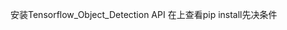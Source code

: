 安装Tensorflow_Object_Detection API
在[](https://github.com/tensorflow/models/blob/master/research/object_detection/g3doc/installation.md)上查看pip install先决条件
